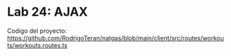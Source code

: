 # Lab 24: AJAX
Codigo del proyecto: https://github.com/RodrigoTeran/natgas/blob/main/client/src/routes/workouts/workouts.routes.ts
